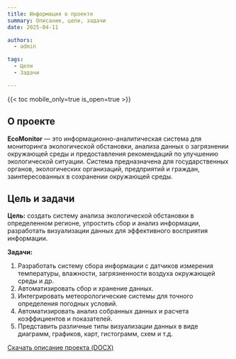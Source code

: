 ```yaml
---
title: Информация о проекте
summary: Описание, цели, задачи
date: 2025-04-11

authors:
  - admin

tags:
  - Цели
  - Задачи

---
```


{{< toc mobile_only=true is_open=true >}}

## О проекте

**EcoMonitor** — это информационно-аналитическая система для мониторинга экологической обстановки, анализа данных о загрязнении окружающей среды и предоставления рекомендаций по улучшению экологической ситуации. Система предназначена для государственных органов, экологических организаций, предприятий и граждан, заинтересованных в сохранении окружающей среды.

## Цель и задачи

**Цель:** создать систему анализа экологической обстановки в определенном регионе, упростить сбор и анализ информации, разработать визуализации данных для эффективного восприятия информации.

**Задачи:**
1.	Разработать систему сбора информации с датчиков измерения температуры, влажности, загрязненности воздуха окружающей среды и др. 
2.	Автоматизировать сбор и хранение данных.
3.	Интегрировать метеорологические системы для точного определения погодных условий.
4.	Автоматизировать анализ собранных данных и расчета коэффициентов и показателей.
5.	Представить различные типы визуализации данных в виде диаграмм, графиков, карт, гистограмм, схем и т.д.


<a href="https://github.com/ngalatsan/ngalatsan.github.io/blob/main/files/пример_ИАС.docx" class="btn btn-primary" download>
  <i class="fas fa-download mr-2"></i>Скачать описание проекта (DOCX)
</a>